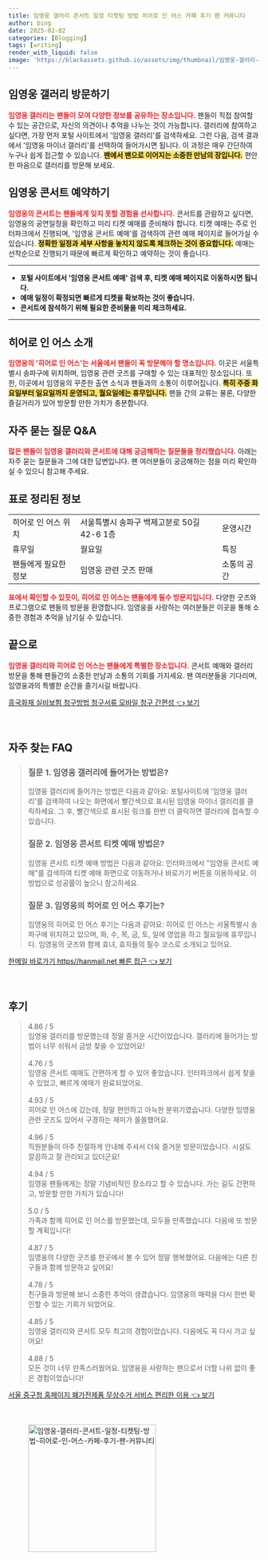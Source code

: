 ```yaml
---
title: 임영웅 갤러리 콘서트 일정 티켓팅 방법 히어로 인 어스 카페 후기 팬 커뮤니티
author: bing
date: 2025-02-02
categories: [Blogging]
tags: [writing]
render_with_liquid: false
image: 'https://blackassets.github.io/assets/img/thumbnail/임영웅-갤러리-콘서트-일정-티켓팅-방법-히어로-인-어스-카페-후기-팬-커뮤니티.webp'
---
```



<h2 id='임영웅 갤러리 방문하기'>임영웅 갤러리 방문하기</h2>

<p><b><span style="color: #ee2323;">임영웅 갤러리는 팬들이 모여 다양한 정보를 공유하는 장소입니다.</span></b> 팬들이 직접 참여할 수 있는 공간으로, 자신의 의견이나 추억을 나누는 것이 가능합니다. 갤러리에 참여하고 싶다면, 가장 먼저 포털 사이트에서 '임영웅 갤러리'를 검색하세요. 그런 다음, 검색 결과에서 '임영웅 마이너 갤러리'를 선택하여 들어가시면 됩니다. 이 과정은 매우 간단하여 누구나 쉽게 접근할 수 있습니다. <b><span style="background-color: #ffe066;">팬에서 팬으로 이어지는 소중한 만남의 장입니다.</span></b> 편안한 마음으로 갤러리를 방문해 보세요.</p>

<h2 id='임영웅 콘서트 예약하기'>임영웅 콘서트 예약하기</h2>

<p><b><span style="color: #ee2323;">임영웅의 콘서트는 팬들에게 잊지 못할 경험을 선사합니다.</span></b> 콘서트를 관람하고 싶다면, 임영웅의 공연일정을 확인하고 미리 티켓 예매를 준비해야 합니다. 티켓 예매는 주로 인터파크에서 진행되며, '임영웅 콘서트 예매'를 검색하여 관련 예매 페이지로 들어가실 수 있습니다. <b><span style="background-color: #ffe066;">정확한 일정과 세부 사항을 놓치지 않도록 체크하는 것이 중요합니다.</span></b> 예매는 선착순으로 진행되기 때문에 빠르게 확인하고 예약하는 것이 좋습니다.</p>

<hr />

<ul>
    <li><b>포털 사이트에서 '임영웅 콘서트 예매' 검색 후, 티켓 예매 페이지로 이동하시면 됩니다.</b></li>
    <li><b>예매 일정이 확정되면 빠르게 티켓을 확보하는 것이 좋습니다.</b></li>
    <li><b>콘서트에 참석하기 위해 필요한 준비물을 미리 체크하세요.</b></li>
</ul>

<hr />

<h2 id='히어로 인 어스 소개'>히어로 인 어스 소개</h2>

<p><b><span style="color: #ee2323;">임영웅의 '히어로 인 어스'는 서울에서 팬들이 꼭 방문해야 할 명소입니다.</span></b> 이곳은 서울특별시 송파구에 위치하며, 임영웅 관련 굿즈를 구매할 수 있는 대표적인 장소입니다. 또한, 이곳에서 임영웅의 꾸준한 출연 소식과 팬들과의 소통이 이루어집니다. <b><span style="background-color: #ffe066;">특히 주중 화요일부터 일요일까지 운영되고, 월요일에는 휴무입니다.</span></b> 팬들 간의 교류는 물론, 다양한 즐길거리가 있어 방문할 만한 가치가 충분합니다.</p>

<h2 id='자주 묻는 질문 Q&A'>자주 묻는 질문 Q&A</h2>

<p><b><span style="color: #ee2323;">많은 팬들이 임영웅 갤러리와 콘서트에 대해 궁금해하는 질문들을 정리했습니다.</span></b> 아래는 자주 묻는 질문들과 그에 대한 답변입니다. 팬 여러분들이 궁금해하는 점을 미리 확인하실 수 있으니 참고해 주세요.</p>

<h2 id='표로 정리된 정보'>표로 정리된 정보</h2>

<table>
    <tr>
        <td>히어로 인 어스 위치</td>
        <td>서울특별시 송파구 백제고분로 50길 42-6 1층</td>
        <td>운영시간</td>
    </tr>
    <tr>
        <td>휴무일</td>
        <td>월요일</td>
        <td>특징</td>
    </tr>
    <tr>
        <td>팬들에게 필요한 정보</td>
        <td>임영웅 관련 굿즈 판매</td>
        <td>소통의 공간</td>
    </tr>
</table>

<p><b><span style="color: #ee2323;">표에서 확인할 수 있듯이, 히어로 인 어스는 팬들에게 필수 방문지입니다.</span></b> 다양한 굿즈와 프로그램으로 팬들의 방문을 환영합니다. 임영웅을 사랑하는 여러분들은 이곳을 통해 소중한 경험과 추억을 남기실 수 있습니다.</p>

<h2 id='끝으로'>끝으로</h2>

<p><b><span style="color: #ee2323;">임영웅 갤러리와 히어로 인 어스는 팬들에게 특별한 장소입니다.</span></b> 콘서트 예매와 갤러리 방문을 통해 팬들간의 소중한 만남과 소통의 기회를 가지세요. 팬 여러분들을 기다리며, 임영웅과의 특별한 순간을 즐기시길 바랍니다.</p>


<p><a class="click-button" title="흥국화재 실비보험 청구방법 청구서류 모바일 청구 간편성" href="https://blackassets.github.io/posts/%ED%9D%A5%EA%B5%AD%ED%99%94%EC%9E%AC-%EC%8B%A4%EB%B9%84%EB%B3%B4%ED%97%98-%EC%B2%AD%EA%B5%AC%EB%B0%A9%EB%B2%95-%EC%B2%AD%EA%B5%AC%EC%84%9C%EB%A5%98-%EB%AA%A8%EB%B0%94%EC%9D%BC-%EC%B2%AD%EA%B5%AC-%EA%B0%84%ED%8E%B8%EC%84%B1/" rel="dofollow">흥국화재 실비보험 청구방법 청구서류 모바일 청구 간편성 👈 보기</a></p><br>
<h2 id='자주_찾는_FAQ'>자주 찾는 FAQ</h2>
<div itemscope="" itemtype="https://schema.org/FAQPage"> 
<blockquote> 
<div itemscope="" itemprop="mainEntity" itemtype="https://schema.org/Question"> 
<h3 itemprop="name">질문 1. 임영웅 갤러리에 들어가는 방법은?</h3> 
<div itemscope="" itemprop="acceptedAnswer" itemtype="https://schema.org/Answer"> 
<span itemprop="text"> 
<p>임영웅 갤러리에 들어가는 방법은 다음과 같아요: 포털사이트에 '임영웅 갤러리'를 검색하여 나오는 화면에서 빨간색으로 표시된 임영웅 마이너 갤러리를 클릭하세요. 그 후, 빨간색으로 표시된 링크를 한번 더 클릭하면 갤러리에 접속할 수 있습니다.</p> 
</span> 
</div> 
</div> 

<div itemscope="" itemprop="mainEntity" itemtype="https://schema.org/Question"> 
<h3 itemprop="name">질문 2. 임영웅 콘서트 티켓 예매 방법은?</h3> 
<div itemscope="" itemprop="acceptedAnswer" itemtype="https://schema.org/Answer"> 
<span itemprop="text"> 
<p>임영웅 콘서트 티켓 예매 방법은 다음과 같아요: 인터파크에서 "임영웅 콘서트 예매"를 검색하여 티켓 예매 화면으로 이동하거나 바로가기 버튼을 이용하세요. 이 방법으로 성공률이 높으니 참고하세요.</p> 
</span> 
</div> 
</div> 

<div itemscope="" itemprop="mainEntity" itemtype="https://schema.org/Question"> 
<h3 itemprop="name">질문 3. 임영웅의 히어로 인 어스 후기는?</h3> 
<div itemscope="" itemprop="acceptedAnswer" itemtype="https://schema.org/Answer"> 
<span itemprop="text"> 
<p>임영웅의 히어로 인 어스 후기는 다음과 같아요: 히어로 인 어스는 서울특별시 송파구에 위치하고 있으며, 화, 수, 목, 금, 토, 일에 영업을 하고 월요일에 휴무입니다. 임영웅의 굿즈와 함께 효녀, 효자들의 필수 코스로 소개되고 있어요.</p> 
</span> 
</div> 
</div> 
</blockquote> 
</div>
<p><a class="click-button" title="한메일 바로가기 https//hanmail.net 빠른 접근" href="https://blackassets.github.io/posts/%ED%95%9C%EB%A9%94%EC%9D%BC-%EB%B0%94%EB%A1%9C%EA%B0%80%EA%B8%B0-httpshanmail.net-%EB%B9%A0%EB%A5%B8-%EC%A0%91%EA%B7%BC/" rel="dofollow">한메일 바로가기 https//hanmail.net 빠른 접근 👈 보기</a></p><br>
<h2 id='후기'>후기</h2>
<div itemscope itemtype="https://schema.org/Product">
  <blockquote>
  <div itemprop="review" itemscope itemtype="https://schema.org/Review">
      <div itemprop="reviewRating" itemscope itemtype="https://schema.org/Rating"> <span itemprop="ratingValue">4.86</span> / <span itemprop="bestRating">5</span> </div>
      <span itemprop="reviewBody">임영웅 갤러리를 방문했는데 정말 즐거운 시간이었습니다. 갤러리에 들어가는 방법이 너무 쉬워서 금방 찾을 수 있었어요!</span>
  </div>
  <br>
  <div itemprop="review" itemscope itemtype="https://schema.org/Review">
      <div itemprop="reviewRating" itemscope itemtype="https://schema.org/Rating"> <span itemprop="ratingValue">4.76</span> / <span itemprop="bestRating">5</span> </div>
      <span itemprop="reviewBody">임영웅 콘서트 예매도 간편하게 할 수 있어 좋았습니다. 인터파크에서 쉽게 찾을 수 있었고, 빠르게 예매가 완료되었어요.</span>
  </div>
  <br>
  <div itemprop="review" itemscope itemtype="https://schema.org/Review">
      <div itemprop="reviewRating" itemscope itemtype="https://schema.org/Rating"> <span itemprop="ratingValue">4.93</span> / <span itemprop="bestRating">5</span> </div>
      <span itemprop="reviewBody">히어로 인 어스에 갔는데, 정말 편안하고 아늑한 분위기였습니다. 다양한 임영웅 관련 굿즈도 있어서 구경하는 재미가 쏠쏠했어요.</span>
  </div>
  <br>
  <div itemprop="review" itemscope itemtype="https://schema.org/Review">
      <div itemprop="reviewRating" itemscope itemtype="https://schema.org/Rating"> <span itemprop="ratingValue">4.96</span> / <span itemprop="bestRating">5</span> </div>
      <span itemprop="reviewBody">직원분들이 아주 친절하게 안내해 주셔서 더욱 즐거운 방문이었습니다. 시설도 깔끔하고 잘 관리되고 있더군요!</span>
  </div>
  <br>
  <div itemprop="review" itemscope itemtype="https://schema.org/Review">
      <div itemprop="reviewRating" itemscope itemtype="https://schema.org/Rating"> <span itemprop="ratingValue">4.94</span> / <span itemprop="bestRating">5</span> </div>
      <span itemprop="reviewBody">임영웅 팬들에게는 정말 기념비적인 장소라고 할 수 있습니다. 가는 길도 간편하고, 방문할 만한 가치가 있습니다!</span>
  </div>
  <br>
  <div itemprop="review" itemscope itemtype="https://schema.org/Review">
      <div itemprop="reviewRating" itemscope itemtype="https://schema.org/Rating"> <span itemprop="ratingValue">5.0</span> / <span itemprop="bestRating">5</span> </div>
      <span itemprop="reviewBody">가족과 함께 히어로 인 어스를 방문했는데, 모두들 만족했습니다. 다음에 또 방문할 계획입니다!</span>
  </div>
  <br>
  <div itemprop="review" itemscope itemtype="https://schema.org/Review">
      <div itemprop="reviewRating" itemscope itemtype="https://schema.org/Rating"> <span itemprop="ratingValue">4.87</span> / <span itemprop="bestRating">5</span> </div>
      <span itemprop="reviewBody">임영웅의 다양한 굿즈를 한곳에서 볼 수 있어 정말 행복했어요. 다음에는 다른 친구들과 함께 방문하고 싶어요!</span>
  </div>
  <br>
  <div itemprop="review" itemscope itemtype="https://schema.org/Review">
      <div itemprop="reviewRating" itemscope itemtype="https://schema.org/Rating"> <span itemprop="ratingValue">4.78</span> / <span itemprop="bestRating">5</span> </div>
      <span itemprop="reviewBody">친구들과 방문해 보니 소중한 추억이 생겼습니다. 임영웅의 매력을 다시 한번 확인할 수 있는 기회가 되었어요.</span>
  </div>
  <br>
  <div itemprop="review" itemscope itemtype="https://schema.org/Review">
      <div itemprop="reviewRating" itemscope itemtype="https://schema.org/Rating"> <span itemprop="ratingValue">4.85</span> / <span itemprop="bestRating">5</span> </div>
      <span itemprop="reviewBody">임영웅 갤러리와 콘서트 모두 최고의 경험이었습니다. 다음에도 꼭 다시 가고 싶어요!</span>
  </div>
  <br>
  <div itemprop="review" itemscope itemtype="https://schema.org/Review">
      <div itemprop="reviewRating" itemscope itemtype="https://schema.org/Rating"> <span itemprop="ratingValue">4.88</span> / <span itemprop="bestRating">5</span> </div>
      <span itemprop="reviewBody">모든 것이 너무 만족스러웠어요. 임영웅을 사랑하는 팬으로서 더할 나위 없이 좋은 경험이었습니다!</span>
  </div>
  </blockquote>
</div>
<p><a class="click-button" title="서울 중구청 홈페이지 폐가전제품 무상수거 서비스 편리한 이용" href="https://blackassets.github.io/posts/%EC%84%9C%EC%9A%B8-%EC%A4%91%EA%B5%AC%EC%B2%AD-%ED%99%88%ED%8E%98%EC%9D%B4%EC%A7%80-%ED%8F%90%EA%B0%80%EC%A0%84%EC%A0%9C%ED%92%88-%EB%AC%B4%EC%83%81%EC%88%98%EA%B1%B0-%EC%84%9C%EB%B9%84%EC%8A%A4-%ED%8E%B8%EB%A6%AC%ED%95%9C-%EC%9D%B4%EC%9A%A9/" rel="dofollow">서울 중구청 홈페이지 폐가전제품 무상수거 서비스 편리한 이용 👈 보기</a></p><br>
<figure class="image"><img src="https://blackassets.github.io/assets/img/thumbnail/임영웅-갤러리-콘서트-일정-티켓팅-방법-히어로-인-어스-카페-후기-팬-커뮤니티.webp" alt="임영웅-갤러리-콘서트-일정-티켓팅-방법-히어로-인-어스-카페-후기-팬-커뮤니티" width="256" height="256"></figure>